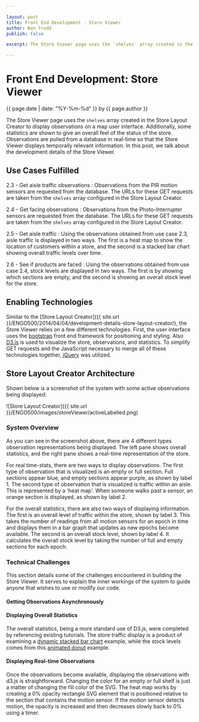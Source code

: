 ```yaml
---

layout: post
title: Front End Development - Store Viewer
author: Ben Trodd
publish: false

excerpt: The Store Viewer page uses the `shelves` array created in the Store Layout Creator to display observations on a map user interface. Additionally, some statistics are shown to give an overall feel of the status of the store. Observations are pulled from a database in real-time so that the Store Viewer displays temporally relevant information. In this post, we talk about the development details of the Store Viewer.

---
```

# Front End Development: Store Viewer
<p class='blog-post-meta'>{{ page.date | date: "%Y-%m-%d" }} by {{ page.author }}</p>

The Store Viewer page uses the `shelves` array created in the Store Layout Creator to display observations on a map user interface. Additionally, some statistics are shown to give an overall feel of the status of the store. Observations are pulled from a database in real-time so that the Store Viewer displays temporally relevant information. In this post, we talk about the development details of the Store Viewer.

## Use Cases Fulfilled

2.3 - Get aisle traffic observations
: Observations from the PIR motion sensors are requested from the database. The URLs for these GET requests are taken from the `shelves` array configured in the Store Layout Creator.

2.4 - Get facing observations
: Observations from the Photo-Interrupter sensors are requested from the database. The URLs for these GET requests are taken from the `shelves` array configured in the Store Layout Creator.

2.5 - Get aisle traffic
: Using the observations obtained from use case 2.3, aisle traffic is displayed in two ways. The first is a heat map to show the location of customers within a store, and the second is a stacked bar chart showing overall traffic levels over time.

2.6 - See if products are faced
: Using the observations obtained from use case 2.4, stock levels are displayed in two ways. The first is by showing which sections are empty, and the second is showing an overall stock level for the store.

## Enabling Technologies

Similar to the [Store Layout Creator]({{ site.url }}/ENGO500/2014/04/04/development-details-store-layout-creator/), the Store Viewer relies on a few different technologies. First, the user interface uses the [bootstrap](http://getbootstrap.com) front end framework for positioning and styling. Also [D3.js](http://d3js.org/) is used to visualize the store, observations, and statistics. To simplify GET requests and the JavaScript necessary to merge all of these technologies together, [jQuery](http://jquery.com/) was utilized.

## Store Layout Creator Architecture

Shown below is a screenshot of the system with some active observations being displayed:

![Store Layout Creator]({{ site.url }}/ENGO500/images/storeViewer/activeLabelled.png)

### System Overview

As you can see in the screenshot above, there are 4 different types observation representations being displayed. The left pane shows overall statistics, and the right pane shows a real-time representation of the store.

For real time-stats, there are two ways to display observations. The first type of observation that is visualized is an empty or full section. Full sections appear blue, and empty sections appear purple, as shown by label 1. The second type of observation that is visualized is traffic within an aisle. This is represented by a 'heat map'. When someone walks past a sensor, an orange section is displayed, as shown by label 2.

For the overall statistics, there are also two ways of displaying information. The first is an overall level of traffic within the store, shown by label 3. This takes the number of readings from all motion sensors for an epoch in time and displays them in a bar graph that updates as new epochs become available. The second is an overall stock level, shown by label 4. It calculates the overall stock level by taking the number of full and empty sections for each epoch.

### Technical Challenges

This section details some of the challenges encountered in building the Store Viewer. It serves to explain the inner workings of the system to guide anyone that wishes to use or modify our code.

#### Getting Observations Asynchronously

#### Displaying Overall Statistics

The overall statistics, being a more standard use of D3.js, were completed by referencing existing tutorials. The store traffic display is a product of examining a [dynamic stacked bar chart](http://bl.ocks.org/benjchristensen/1488375) example, while the stock levels comes from this [animated donut](http://bl.ocks.org/mbostock/5100636) example.

#### Displaying Real-time Observations

Once the observations become available, displaying the observations with d3.js is straightforward. Changing the color for an empty or full shelf is just a matter of changing the fill color of the SVG. The heat map works by creating a 0% opacity rectangle SVG element that is positioned relative to the section that contains the motion sensor. If the motion sensor detects motion, the opacity is increased and then decreases slowly back to 0% using a timer.
